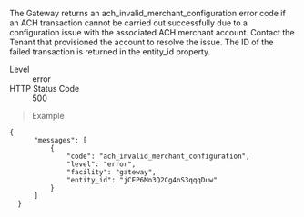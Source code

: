 <div class="method-area">
  <div class="method-copy">
    <div class="method-copy-padding">
      <p>The Gateway returns an <span class="code-green">ach_invalid_merchant_configuration</span> error code if an ACH
      transaction cannot be carried out successfully due to a configuration issue with
      the associated ACH merchant account. Contact the Tenant that provisioned the
      account to resolve the issue. The ID of the failed transaction is returned in the
      <span class="code-green">entity_id</span> property.</p>
      <dl class="dl-horizontal">
        <dt>Level</dt>
        <dd>error</dd>
        <dt>HTTP Status Code</dt>
        <dd>500</dd>
      </dl>
    </div>
  </div>
  <blockquote><p>Example</p></blockquote>

  <pre><code class="json">{
      "messages": [
          {
              "code": "ach_invalid_merchant_configuration",
              "level": "error",
              "facility": "gateway",
              "entity_id": "jCEP6Mn3Q2Cg4nS3qqqDuw"
          }
      ]
  }</code>
  </pre>
</div>
